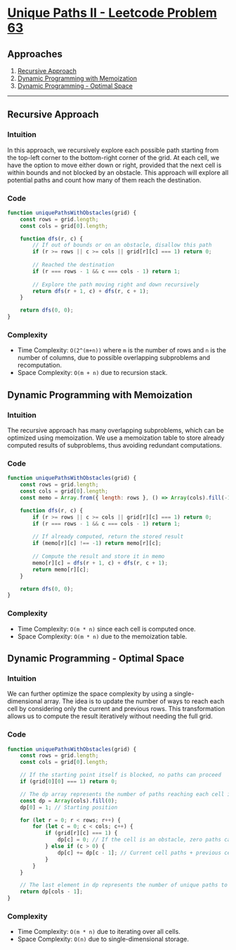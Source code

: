 # [Unique Paths II - Leetcode Problem 63](https://leetcode.com/problems/unique-paths-ii/)

## Approaches

1. [Recursive Approach](#recursive-approach)
2. [Dynamic Programming with Memoization](#dynamic-programming-with-memoization)
3. [Dynamic Programming - Optimal Space](#dynamic-programming---optimal-space)

---

## Recursive Approach

### Intuition
In this approach, we recursively explore each possible path starting from the top-left corner to the bottom-right corner of the grid. At each cell, we have the option to move either down or right, provided that the next cell is within bounds and not blocked by an obstacle. This approach will explore all potential paths and count how many of them reach the destination.

### Code

```javascript
function uniquePathsWithObstacles(grid) {
    const rows = grid.length;
    const cols = grid[0].length;

    function dfs(r, c) {
        // If out of bounds or on an obstacle, disallow this path
        if (r >= rows || c >= cols || grid[r][c] === 1) return 0;
        
        // Reached the destination
        if (r === rows - 1 && c === cols - 1) return 1;
        
        // Explore the path moving right and down recursively
        return dfs(r + 1, c) + dfs(r, c + 1);
    }

    return dfs(0, 0);
}
```

### Complexity
- Time Complexity: `O(2^(m+n))` where `m` is the number of rows and `n` is the number of columns, due to possible overlapping subproblems and recomputation.
- Space Complexity: `O(m + n)` due to recursion stack.


## Dynamic Programming with Memoization

### Intuition
The recursive approach has many overlapping subproblems, which can be optimized using memoization. We use a memoization table to store already computed results of subproblems, thus avoiding redundant computations.

### Code

```javascript
function uniquePathsWithObstacles(grid) {
    const rows = grid.length;
    const cols = grid[0].length;
    const memo = Array.from({ length: rows }, () => Array(cols).fill(-1));

    function dfs(r, c) {
        if (r >= rows || c >= cols || grid[r][c] === 1) return 0;
        if (r === rows - 1 && c === cols - 1) return 1;
        
        // If already computed, return the stored result
        if (memo[r][c] !== -1) return memo[r][c];
        
        // Compute the result and store it in memo
        memo[r][c] = dfs(r + 1, c) + dfs(r, c + 1);
        return memo[r][c];
    }

    return dfs(0, 0);
}
```

### Complexity
- Time Complexity: `O(m * n)` since each cell is computed once.
- Space Complexity: `O(m * n)` due to the memoization table.

## Dynamic Programming - Optimal Space

### Intuition
We can further optimize the space complexity by using a single-dimensional array. The idea is to update the number of ways to reach each cell by considering only the current and previous rows. This transformation allows us to compute the result iteratively without needing the full grid.

### Code

```javascript
function uniquePathsWithObstacles(grid) {
    const rows = grid.length;
    const cols = grid[0].length;

    // If the starting point itself is blocked, no paths can proceed
    if (grid[0][0] === 1) return 0;

    // The dp array represents the number of paths reaching each cell in the current row
    const dp = Array(cols).fill(0);
    dp[0] = 1; // Starting position

    for (let r = 0; r < rows; r++) {
        for (let c = 0; c < cols; c++) {
            if (grid[r][c] === 1) {
                dp[c] = 0; // If the cell is an obstacle, zero paths can lead to it
            } else if (c > 0) {
                dp[c] += dp[c - 1]; // Current cell paths + previous cell paths in row
            }
        }
    }

    // The last element in dp represents the number of unique paths to the bottom-right corner
    return dp[cols - 1];
}
```

### Complexity
- Time Complexity: `O(m * n)` due to iterating over all cells.
- Space Complexity: `O(n)` due to single-dimensional storage.

